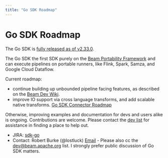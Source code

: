 ```yaml
---
title: "Go SDK Roadmap"
---
```

<!--
Licensed under the Apache License, Version 2.0 (the "License");
you may not use this file except in compliance with the License.
You may obtain a copy of the License at

http://www.apache.org/licenses/LICENSE-2.0

Unless required by applicable law or agreed to in writing, software
distributed under the License is distributed on an "AS IS" BASIS,
WITHOUT WARRANTIES OR CONDITIONS OF ANY KIND, either express or implied.
See the License for the specific language governing permissions and
limitations under the License.
-->

# Go SDK Roadmap

The Go SDK is [fully released as of v2.33.0](/blog/go-sdk-release/).

The Go SDK the first SDK purely on the [Beam Portability Framework](/roadmap/portability/)
and can execute pipelines on portable runners, like Flink, Spark, Samza, and Google Cloud Dataflow.

Current roadmap:
* continue building up unbounded pipeline facing features, as described on the [Beam Dev Wiki](https://cwiki.apache.org/confluence/display/BEAM/Supporting+Streaming+in+the+Go+SDK).
* improve IO support via cross language transforms, and add scalable native transforms. [Go SDK Connector Roadmap](/roadmap/connectors-go-sdk/)

Otherwise, improving examples and documentation for devs and users alike is ongoing.
Contributions are welcome. Please contact the [dev list](mailto:dev@beam.apache.org?subject=%5BGo%20SDK%5D%20How%20can%20I%20help%3F)
for assistance in finding a place to help out.

 - JIRA: [sdk-go](https://issues.apache.org/jira/issues/?jql=project%20%3D%20BEAM%20AND%20component%20%3D%20sdk-go)
 - Contact: Robert Burke (@lostluck) [Email](mailto:lostluck@apache.org?subject=%5BGo%20SDK%20Roadmap%5D) - Please also cc the dev@beam.apache.org list. I strongly prefer public discussion of Go SDK matters.
